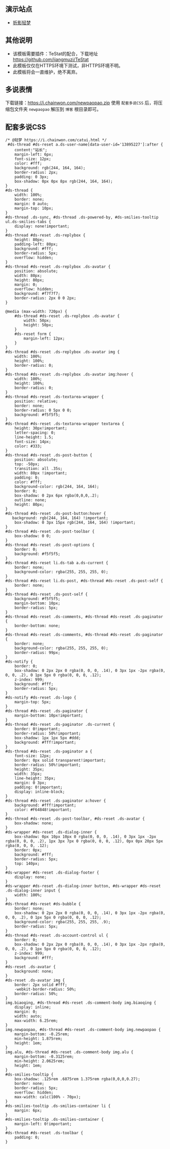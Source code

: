 演示站点
----
- [折影轻梦](https://i.chainwon.com/catui.html)

其他说明
----

 - 该模板需要插件：TeStat的配合，下载地址<a target="_blank"
   href="https://github.com/jiangmuzi/TeStat">https://github.com/jiangmuzi/TeStat</a>
 - 此模板仅仅在HTTPS环境下测试，非HTTPS环境不明。
 - 此模板将会一直维护，绝不离弃。

多说表情
----

下载链接：<a href="https://i.chainwon.com/newpaopao.zip">https://i.chainwon.com/newpaopao.zip</a>
使用 <code>配套多说CSS</code> 后，将压缩包文件夹 <code>newpaopao</code> 解压到 <code>博客</code> 根目录即可。

配套多说CSS
-------

    /* @轻梦 https://i.chainwon.com/catui.html */
     #ds-thread #ds-reset a.ds-user-name[data-user-id='13895227']:after {
        content:"站长";
        margin-left: 6px;
        font-size: 12px;
        color: #fff;
        background: rgb(244, 164, 164);
        border-radius: 2px;
        padding: 0 3px;
        box-shadow: 0px 0px 8px rgb(244, 164, 164);
    }
    #ds-thread {
        width: 100%;
        border: none;
        margin: 0 auto;
        margin-top: 10px;
    }
    #ds-thread .ds-sync, #ds-thread .ds-powered-by, #ds-smilies-tooltip ul.ds-smilies-tabs {
        display: none!important;
    }
    #ds-thread #ds-reset .ds-replybox {
        height: 80px;
        padding-left: 80px;
        background: #fff;
        border-radius: 5px;
        overflow: hidden;
    }
    #ds-thread #ds-reset .ds-replybox .ds-avatar {
        position: absolute;
        width: 80px;
        height: 80px;
        margin: 0;
        overflow: hidden;
        background: #f7f7f7;
        border-radius: 2px 0 0 2px;
    }
    
    @media (max-width: 720px) {
        #ds-thread #ds-reset .ds-replybox .ds-avatar {
            width: 50px;
            height: 50px;
        }
        #ds-reset form {
            margin-left: 12px;
        }
    }
    #ds-thread #ds-reset .ds-replybox .ds-avatar img {
        width: 100%;
        height: 100%;
        border-radius: 0;
    }
    #ds-thread #ds-reset .ds-replybox .ds-avatar img:hover {
        width: 100%;
        height: 100%;
        border-radius: 0;
    }
    #ds-thread #ds-reset .ds-textarea-wrapper {
        position: relative;
        border: none;
        border-radius: 0 5px 0 0;
        background: #f5f5f5;
    }
    #ds-thread #ds-reset .ds-textarea-wrapper textarea {
        height: 30px!important;
        letter-spacing: 0;
        line-height: 1.5;
        font-size: 14px;
        color: #333;
    }
    #ds-thread #ds-reset .ds-post-button {
        position: absolute;
        top: -50px;
        transition: all .35s;
        width: 80px !important;
        padding: 0;
        color: #fff;
        background-color: rgb(244, 164, 164);
        border: 0;
        box-shadow: 0 2px 6px rgba(0,0,0,.2);
        outline: none;
        height: 80px;
    }
    #ds-thread #ds-reset .ds-post-button:hover {
       background: rgb(244, 164, 164) !important;
        box-shadow: 0 3px 15px rgb(244, 164, 164) !important;
    }
    #ds-thread #ds-reset .ds-post-toolbar {
        box-shadow: 0 0;
    }
    #ds-thread #ds-reset .ds-post-options {
        border: 0;
        background: #f5f5f5;
    }
    #ds-thread #ds-reset li.ds-tab a.ds-current {
        border: none;
        background-color: rgba(255, 255, 255, 0);
    }
    #ds-thread #ds-reset li.ds-post, #ds-thread #ds-reset .ds-post-self {
        border: none;
    }
    #ds-thread #ds-reset .ds-post-self {
        background: #f5f5f5;
        margin-bottom: 10px;
        border-radius: 5px;
    }
    #ds-thread #ds-reset .ds-comments, #ds-thread #ds-reset .ds-paginator {
        border-bottom: none;
    }
    #ds-thread #ds-reset .ds-comments, #ds-thread #ds-reset .ds-paginator {
        border: none;
        background-color: rgba(255, 255, 255, 0);
        border-radius: 99px;
    }
    #ds-notify {
        border: 0;
        box-shadow: 0 2px 2px 0 rgba(0, 0, 0, .14), 0 3px 1px -2px rgba(0, 0, 0, .2), 0 1px 5px 0 rgba(0, 0, 0, .12);
        z-index: 999;
        background: #fff;
        border-radius: 5px;
    }
    #ds-notify #ds-reset .ds-logo {
        margin-top: 5px;
    }
    #ds-thread #ds-reset .ds-paginator {
        margin-bottom: 10px!important;
    }
    #ds-thread #ds-reset .ds-paginator .ds-current {
        border: 0!important;
        border-radius: 50%!important;
        box-shadow: 1px 1px 5px #ddd;
        background: #fff!important;
    }
    #ds-thread #ds-reset .ds-paginator a {
        font-size: 12px;
        border: 0px solid transparent!important;
        border-radius: 50%!important;
        height: 35px;
        width: 35px;
        line-height: 35px;
        margin: 0 3px;
        padding: 0!important;
        display: inline-block;
    }
    #ds-thread #ds-reset .ds-paginator a:hover {
        background: #fff!important;
        color: #F64848!important;
    }
    #ds-thread #ds-reset .ds-post-toolbar, #ds-reset .ds-avatar {
        box-shadow: none;
    }
    #ds-wrapper #ds-reset .ds-dialog-inner {
        box-shadow: 0px 10px 10px 0 rgba(0, 0, 0, .14), 0 3px 1px -2px rgba(0, 0, 0, .2), 1px 3px 7px 0 rgba(0, 0, 0, .12), 0px 0px 20px 5px rgba(0, 0, 0, .12);
        border: 0px;
        background: #fff;
        border-radius: 5px;
        top: 140px;
    }
    #ds-wrapper #ds-reset .ds-dialog-footer {
        display: none;
    }
    #ds-wrapper #ds-reset .ds-dialog-inner button, #ds-wrapper #ds-reset .ds-dialog-inner input {
        width: 100%;
    }
    #ds-thread #ds-reset #ds-bubble {
        border: none;
        box-shadow: 0 2px 2px 0 rgba(0, 0, 0, .14), 0 3px 1px -2px rgba(0, 0, 0, .2), 0 1px 5px 0 rgba(0, 0, 0, .12);
        background-color: rgba(255, 255, 255, .9);
        border-radius: 5px;
    }
    #ds-thread #ds-reset .ds-account-control ul {
        border: 0;
        box-shadow: 0 2px 2px 0 rgba(0, 0, 0, .14), 0 3px 1px -2px rgba(0, 0, 0, .2), 0 1px 5px 0 rgba(0, 0, 0, .12);
        z-index: 999;
        background: #fff;
    }
    #ds-reset .ds-avatar {
        background: none;
    }
    #ds-reset .ds-avatar img {
        border: 2px solid #fff;
        -webkit-border-radius: 50%;
        border-radius: 50%;
    }
    img.biaoqing, #ds-thread #ds-reset .ds-comment-body img.biaoqing {
        display: inline;
        margin: 0;
        width: auto;
        max-width: 6.25rem;
    }
    img.newpaopao, #ds-thread #ds-reset .ds-comment-body img.newpaopao {
        margin-bottom: -0.25rem;
        min-height: 1.875rem;
        height: 1em;
    }
    img.alu, #ds-thread #ds-reset .ds-comment-body img.alu {
        margin-bottom: -0.3125rem;
        min-height: 2.0625rem;
        height: 1em;
    }
    #ds-smilies-tooltip {
        box-shadow: .125rem .6875rem 1.375rem rgba(0,0,0,0.27);
        border: none;
        border-radius: 5px;
        overflow: hidden;
        max-width: calc(100% - 70px);
    }
    #ds-smilies-tooltip .ds-smilies-container li {
        margin: 6px;
    }
    #ds-smilies-tooltip .ds-smilies-container {
        margin-left: 0!important;
    }
    #ds-thread #ds-reset .ds-toolbar {
        padding: 0;
    }
